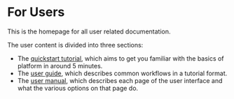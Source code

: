 # For Users
<!-- To Be Populated -->

This is the homepage for all user related documentation.

The user content is divided into three sections:

* The [quickstart tutorial](quickstart/index.md), which aims to get you familiar with the basics of platform in around 5 minutes.
* The [user guide](guide/index.md), which describes common workflows in a tutorial format.
* The [user manual](manual/index.md), which describes each page of the user interface and what the various options on that page do.
